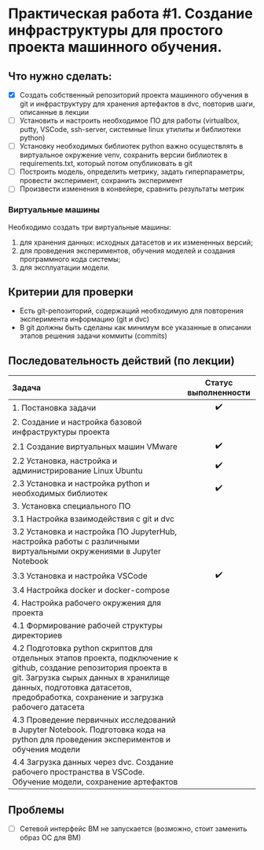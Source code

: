 # Практическая работа #1. Создание инфраструктуры для простого проекта машинного обучения.

## Что нужно сделать:

- [x] Создать собственный репозиторий проекта машинного обучения в git и инфраструктуру для хранения артефактов в dvc, повторив шаги, описанные в лекции
- [ ] Установить и настроить необходимое ПО для работы (virtualbox, putty, VSCode, ssh-server, системные linux утилиты и библиотеки python)
- [ ] Установку необходимых библиотек python важно осуществлять в виртуальное окружение venv, сохранить версии библиотек в requirements.txt, который потом опубликовать в git
- [ ] Построить модель, определить метрику, задать гиперпараметры, провести эксперимент, сохранить эксперимент
- [ ] Произвести изменения в конвейере, сравнить результаты метрик

### Виртуальные машины

Необходимо создать три виртуальные машины:
1. для хранения данных: исходных датасетов и их измененных версий;
2. для проведения экспериментов, обучения моделей и создания программного кода системы;
3. для эксплуатации модели.

## Критерии для проверки

* Есть git-репозиторий, содержащий необходимую для повторения эксперимента информацию (git и dvc)
* В git должны быть сделаны как минимум все указанные в описании этапов решения задачи коммиты (commits)

## Последовательность действий (по лекции)

| Задача | Статус выполненности |
| :--- | :---: |
| 1. Постановка задачи | :heavy_check_mark: |
| 2. Создание и настройка базовой инфраструктуры проекта | |
| 2.1 Создание виртуальных машин VMware | :heavy_check_mark: |
| 2.2 Установка, настройка и администрирование Linux Ubuntu | :heavy_check_mark: |
| 2.3 Установка и настройка python и необходимых библиотек | :heavy_check_mark: |
| 3. Установка специального ПО | |
| 3.1 Настройка взаимодействия с git и dvc | |
| 3.2 Установка и настройка ПО JupyterHub, настройка работы с различными виртуальными окружениями в Jupyter Notebook | |
| 3.3 Установка и настройка VSCode | :heavy_check_mark: |
| 3.4 Настройка docker и docker-compose | |
| 4. Настройка рабочего окружения для проекта | |
| 4.1 Формирование рабочей структуры директориев | |
| 4.2 Подготовка python скриптов для отдельных этапов проекта, подключение к github, создание репозитория проекта в git. Загрузка сырых данных в хранилище данных, подготовка датасетов, предобработка, сохранение и загрузка рабочего датасета | |
| 4.3 Проведение первичных исследований в Jupyter Notebook. Подготовка кода на python для проведения экспериментов и обучения модели | |
| 4.4 Загрузка данных через dvc. Создание рабочего пространства в VSCode. Обучение модели, сохранение артефактов | |

## Проблемы

- [ ] Сетевой интерфейс ВМ не запускается (возможно, стоит заменить образ ОС для ВМ)